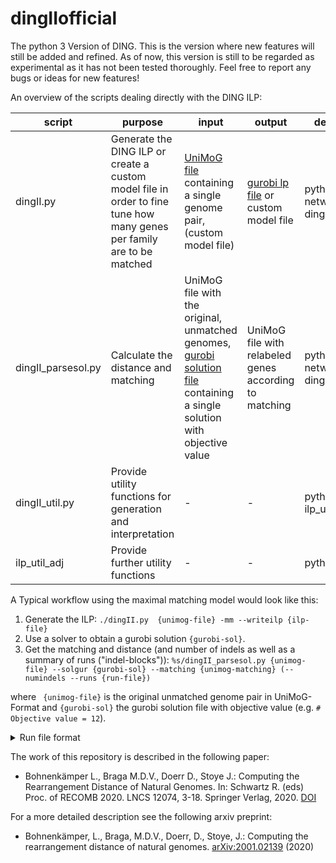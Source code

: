 # dingIIofficial

The python 3 Version of DING. This is the version where new features will still be added and refined. As of now, this version is still to be regarded as experimental as it has not been tested thoroughly. Feel free to report any bugs or ideas for new features!


An overview of the scripts dealing directly with the DING ILP:


|script  | purpose | input | output | dependencies |
| ------ | ------ | ------ | ------ | ------ |
|  dingII.py | Generate the DING ILP or create a custom model file in order to fine tune how many genes per family are to be matched | [UniMoG file](https://bibiserv.cebitec.uni-bielefeld.de/dcj?id=dcj_manual) containing a single genome pair, (custom model file)  | [gurobi lp file](https://www.gurobi.com/documentation/9.1/refman/lp_format.html) or custom model file | python3, networkx, dingII\_util |
| dingII\_parsesol.py | Calculate the distance and matching | UniMoG file with the original, unmatched genomes, [gurobi solution file](https://www.gurobi.com/documentation/9.1/refman/sol_format.html) containing a single solution with objective value | UniMoG file with relabeled genes according to matching | python3, networkx, dingII\_util|
| dingII\_util.py | Provide utility functions for generation and interpretation| - | - | python3,networkx, ilp\_util\_adj |
ilp\_util\_adj | Provide further utility functions | - | - | python3 |

A Typical workflow using the maximal matching model would look like this:
1.  Generate the ILP: `./dingII.py  {unimog-file} -mm --writeilp {ilp-file}`
2.  Use a solver to obtain a gurobi solution `{gurobi-sol}`.
3.  Get the matching and distance (and number of indels as well as a summary of runs ("indel-blocks")): `%s/dingII_parsesol.py {unimog-file} --solgur {gurobi-sol} --matching {unimog-matching} (--numindels --runs {run-file})`

where ` {unimog-file}` is the original unmatched genome pair in UniMoG-Format and `{gurobi-sol}` the gurobi solution file with objective value (e.g. `# Objective value = 12`).


<details><summary>Run file format</summary>

Run output file format (`{run-file}`):
- Each line encompasses all runs within the same cycle
- Runs within a cycle are separated by TAB-characters
- If there is no A-run the line begins with a TAB
- Runs are the concatenated string of the oriented markers to be deleted

------------------------------------
More formally:

`{cycle-1}`


`{cycle-2}`


`...`


with `{cycle-n}` = `{A-run}\tab{B-run}...` or `cycle-n` = `\tab {B-run}`

and `{X-run}`=`(+/-)indel1(+/-)indel2...` 

------------------------------------



</details>


The work of this repository is described in the following paper:
* Bohnenkämper L., Braga M.D.V., Doerr D., Stoye J.: Computing the Rearrangement Distance of Natural Genomes. In: Schwartz R. (eds) Proc. of RECOMB 2020. LNCS 12074, 3-18. Springer Verlag, 2020. [DOI](https://doi.org/10.1007/978-3-030-45257-5_1)

For a more detailed description see the following arxiv preprint:
*  Bohnenkämper, L., Braga, M.D.V., Doerr, D., Stoye, J.: Computing the rearrangement distance of natural genomes. [arXiv:2001.02139](http://arxiv.org/abs/2001.02139) (2020)
